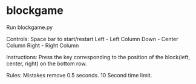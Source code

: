 # blockgame
Run blockgame.py

Controls:
Space bar to start/restart
Left - Left Column
Down - Center Column
Right - Right Column

Instructions:
Press the key corresponding to the position of the block(left, center, right) on the bottom row.

Rules:
Mistakes remove 0.5 seconds.
10 Second time limit.
